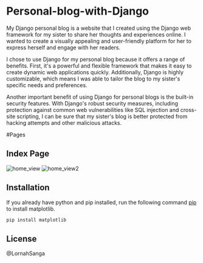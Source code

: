 # Personal-blog-with-Django
My Django personal blog is a website that I created using the Django web framework for my sister to share her thoughts and experiences online. I wanted to create a visually appealing and user-friendly platform for her to express herself and engage with her readers.

I chose to use Django for my personal blog because it offers a range of benefits. First, it's a powerful and flexible framework that makes it easy to create dynamic web applications quickly. Additionally, Django is highly customizable, which means I was able to tailor the blog to my sister's specific needs and preferences.

Another important benefit of using Django for personal blogs is the built-in security features. With Django's robust security measures, including protection against common web vulnerabilities like SQL injection and cross-site scripting, I can be sure that my sister's blog is better protected from hacking attempts and other malicious attacks.

#Pages
## Index Page
![home_view](https://user-images.githubusercontent.com/68066226/219977501-14158980-e2ab-4381-8a87-14637b6da569.PNG)
![home_view2](https://user-images.githubusercontent.com/68066226/219977505-c12684e1-1b95-4cfa-ab1b-6971c9d115bd.PNG)


## Installation

If you already have python and pip installed, run the following command [pip](https://pip.pypa.io/en/stable/) to install matplotlib.

```bash
pip install matplotlib
```


## License

@LornahSanga
